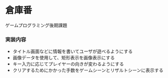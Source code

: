 # 倉庫番
ゲームプログラミング後期課題

### 実装内容
* タイトル画面などに情報を書いてユーザが遊べるようにする
* 画像データを使用して、矩形表示を画像表示にする
* キー入力に応じてプレイヤーの向きが変わるようにする
* クリアするためにかかった手数をゲームシーンとリザルトシーンに表示する
